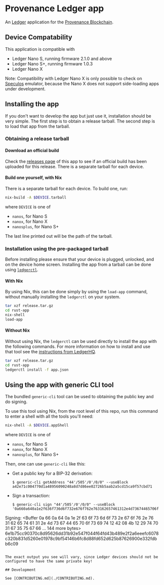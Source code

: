 # Provenance Ledger app

An [Ledger](https://www.ledger.com/) application for the [Provenance Blockchain](https://provenance.io/).

## Device Compatability

This application is compatible with
- Ledger Nano S, running firmware 2.1.0 and above
- Ledger Nano S+, running firmware 1.0.3
- Ledger Nano X

Note: Compatibility with Ledger Nano X is only possible to check on [Speculos](https://github.com/ledgerHQ/speculos/) emulator,
because the Nano X does not support side-loading apps under development.

## Installing the app

If you don't want to develop the app but just use it, installation should be very simple.
The first step is to obtain a release tarball.
The second step is to load that app from the tarball.

### Obtaining a release tarball

#### Download an official build

Check the [releases page](https://github.com/obsidiansystems/provenance/releases) of this app to see if an official build has been uploaded for this release.
There is a separate tarball for each device.

#### Build one yourself, with Nix

There is a separate tarball for each device.
To build one, run:
```bash
nix-build -A $DEVICE.tarball
```
where `DEVICE` is one of
 - `nanos`, for Nano S
 - `nanox`, for Nano X
 - `nanosplus`, for Nano S+

The last line printed out will be the path of the tarball.

### Installation using the pre-packaged tarball

Before installing please ensure that your device is plugged, unlocked, and on the device home screen.
Installing the app from a tarball can be done using [`ledgerctl`](https://github.com/ledgerHQ/ledgerctl).

#### With Nix

By using Nix, this can be done simply by using the `load-app` command, without manually installing the `ledgerctl` on your system.

```bash
tar xzf release.tar.gz
cd rust-app
nix-shell
load-app
```

#### Without Nix

Without using Nix, the `ledgerctl` can be used directly to install the app with the following commands.
For more information on how to install and use that tool see the [instructions from LedgerHQ](https://github.com/LedgerHQ/ledgerctl).

```bash
tar xzf release.tar.gz
cd rust-app
ledgerctl install -f app.json
```

## Using the app with generic CLI tool

The bundled `generic-cli` tool can be used to obtaining the public key and do signing.

To use this tool using Nix, from the root level of this repo, run this command to enter a shell with all the tools you'll need:
```bash
nix-shell -A $DEVICE.appShell
```
where `DEVICE` is one of
 - `nanos`, for Nano S
 - `nanox`, for Nano X
 - `nanosplus`, for Nano S+

Then, one can use `generic-cli` like this:

- Get a public key for a BIP-32 derivation:
  ```shell-session
  $ generic-cli getAddress "44'/505'/0'/0/0" --useBlock
  a42e71c004770d1a48956090248a8d7d86ee02726b5aab2a5cd15ca9f57cbd71
  ```

- Sign a transaction:
  ```shell-session
  $ generic-cli sign "44'/505'/0'/0/0" --useBlock '0a660a640a1e2f636f736d6f732e676f762e763162657461312e4d73674465706f7369741242084b1229747031673575676665676b6c35676d6e3034396e35613968676a6e3367656430656b703866326677781a130a056e68617368120a3530303030303030303012560a500a460a1f2f636f736d6f732e63727970746f2e736563703235366b312e5075624b657912230a2102da92ecc44eef3299e00cdf8f4768d5b606bf8242ff5277e6f07aadd935257a3712040a0208011852120210001a00'
Signing:  <Buffer 0a 66 0a 64 0a 1e 2f 63 6f 73 6d 6f 73 2e 67 6f 76 2e 76 31 62 65 74 61 31 2e 4d 73 67 44 65 70 6f 73 69 74 12 42 08 4b 12 29 74 70 31 67 35 75 67 66 ... 144 more bytes>
6e1b75cc90370c8d95626dd31b92e547f044f64fd43b489e2f2a6eeefc6078c320b831d5260e01978c9bf54146b6fc8d88fd652d625b87626900e332fdbb6c09
  ```

The exact output you see will vary, since Ledger devices should not be configured to have the same private key!

## Development

See [CONTRIBUTING.md](./CONTRIBUTING.md).
